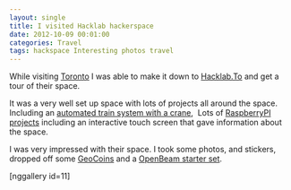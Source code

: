 ```yaml
---
layout: single
title: I visited Hacklab hackerspace
date: 2012-10-09 00:01:00
categories: Travel
tags: hackspace Interesting photos travel
---
```

While visiting <a href="http://www.toronto.ca/">Toronto</a> I was able to make it down to <a href="http://hacklab.to/">Hacklab.To</a> and get a tour of their space.

It was a very well set up space with lots of projects all around the space. Including an <a href="http://hacklab.to/archives/automata-or-things-that-go-put-put/">automated train system with a crane</a>,  Lots of <a href="http://hacklab.to/archives/brain-food-double-post-raspberry-pi-cases-and-train-overlord-progress/">RaspberryPI projects</a> including an interactive touch screen that gave information about the space.

I was very impressed with their space. I took some photos, and stickers, dropped off some <a href="/the-last-batch-of-geocoins/">GeoCoins</a> and a <a href="http://blog.openbeamusa.com/">OpenBeam starter set</a>.

[nggallery id=11]
